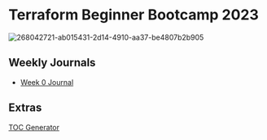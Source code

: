 # Terraform Beginner Bootcamp 2023

![268042721-ab015431-2d14-4910-aa37-be4807b2b905](https://github.com/stuckhere4ever-me/terraform-beginner-bootcamp-2023/assets/79291937/e3c99455-98f0-47fd-a4da-f3e5311b8c91)

## Weekly Journals

- [Week 0 Journal](journal/week0.md)


## Extras 
[TOC Generator](https://ecotrust-canada.github.io/markdown-toc/)
